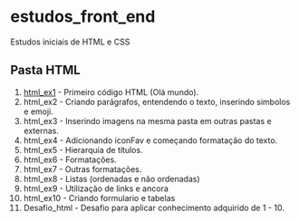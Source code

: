 # estudos_front_end  
Estudos iniciais de HTML e CSS
## Pasta HTML 

1. [html_ex1](html_ex01) - Primeiro código HTML (Olá mundo).
2. html_ex2 - Criando parágrafos, entendendo o texto, inserindo simbolos e emoji. 
3. html_ex3 - Inserindo imagens na mesma pasta em outras pastas e externas.
4. html_ex4 - Adicionando iconFav e começando formatação do texto.
5. html_ex5 - Hierarquia de títulos.
6. html_ex6 - Formatações.
7. html_ex7 - Outras formatações.
8. html_ex8 - Listas (ordenadas e não ordenadas)
9. html_ex9 - Utilização de links e ancora 
10. html_ex10 - Criando formulario e tabelas
11. Desafio_html - Desafio para aplicar conhecimento adquirido de 1 - 10. 
